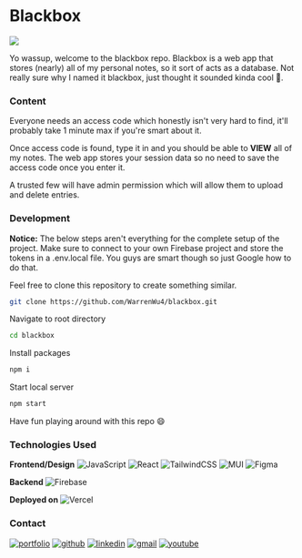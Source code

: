 # Blackbox

[![](https://img.shields.io/badge/Website-100000?style=for-the-badge&logo=&logoColor=white&labelColor=black&color=black)](https://blackbox-xi.vercel.app/)

Yo wassup, welcome to the blackbox repo. Blackbox is a web app that stores (nearly) all of my personal notes, so it sort of acts as a database. Not really sure why I named it blackbox, just thought it sounded kinda cool 🤷.

### Content

Everyone needs an access code which honestly isn't very hard to find, it'll probably take 1 minute max if you're smart about it.

Once access code is found, type it in and you should be able to **VIEW** all of my notes. The web app stores your session data so no need to save the access code once you enter it.

A trusted few will have admin permission which will allow them to upload and delete entries.

### Development

**Notice:**
The below steps aren't everything for the complete setup of the project. Make sure to connect to your own Firebase project and store the tokens in a .env.local file. You guys are smart though so just Google how to do that.

Feel free to clone this repository to create something similar.

```bash
git clone https://github.com/WarrenWu4/blackbox.git
```

Navigate to root directory

```bash
cd blackbox
```

Install packages

```bash
npm i
```

Start local server

```bash
npm start
```

Have fun playing around with this repo 😄

### Technologies Used

**Frontend/Design**
![JavaScript](https://img.shields.io/badge/javascript-%23323330.svg?style=for-the-badge&logo=javascript&logoColor=%23F7DF1E) ![React](https://img.shields.io/badge/react-%2320232a.svg?style=for-the-badge&logo=react&logoColor=%2361DAFB) ![TailwindCSS](https://img.shields.io/badge/tailwindcss-%2338B2AC.svg?style=for-the-badge&logo=tailwind-css&logoColor=white) ![MUI](https://img.shields.io/badge/MUI-%230081CB.svg?style=for-the-badge&logo=material-ui&logoColor=white) ![Figma](https://img.shields.io/badge/figma-%23F24E1E.svg?style=for-the-badge&logo=figma&logoColor=white)

**Backend**
![Firebase](https://img.shields.io/badge/firebase-%23039BE5.svg?style=for-the-badge&logo=firebase)

**Deployed on**
![Vercel](https://img.shields.io/badge/vercel-%23000000.svg?style=for-the-badge&logo=vercel&logoColor=white)

### Contact

[![portfolio](https://img.shields.io/badge/portfolio-6D9886?style=for-the-badge&logo=icloud&logoColor=white)](https://warrenwu.vercel.app/) [![github](https://img.shields.io/badge/github-181717?style=for-the-badge&logo=github&logoColor=white)](https://github.com/WarrenWu4/) [![linkedin](https://img.shields.io/badge/linkedin-0A66C2?style=for-the-badge&logo=linkedin&logoColor=white)](https://www.linkedin.com/in/warren-wu4/) [![gmail](https://img.shields.io/badge/gmail-EA4335?style=for-the-badge&logo=gmail&logoColor=white)](https://mail.google.com/mail/?view=cm&fs=1&to=warrenweiwu04@gmail.com) [![youtube](https://img.shields.io/badge/youtube-FF0000?style=for-the-badge&logo=youtube&logoColor=white)](https://www.youtube.com/channel/UCiJosbDdPhrP3Rn3hfSBInw/)
